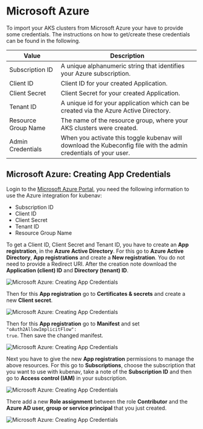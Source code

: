 # Microsoft Azure

To import your AKS clusters from Microsoft Azure your have to provide some credentials. The instructions on how to get/create these credentials can be found in the following.

| Value | Description |
| ----- | ----------- |
| Subscription ID | A unique alphanumeric string that identifies your Azure subscription.  |
| Client ID | Client ID for your created Application. |
| Client Secret | Client Secret for your created Application. |
| Tenant ID | A unique id for your application which can be created via the Azure Active Directory. |
| Resource Group Name | The name of the resource group, where your AKS clusters were created. |
| Admin Credentials | When you activate this toggle kubenav will download the Kubeconfig file with the admin credentials of your user. |

## Microsoft Azure: Creating App Credentials

Login to the [Microsoft Azure Portal](https://portal.azure.com/), you need the following information to use the Azure integration for kubenav:

- Subscription ID
- Client ID
- Client Secret
- Tenant ID
- Resource Group Name

To get a Client ID, Client Secret and Tenant ID, you have to create an **App registration**, in the **Azure Active Directory**. For this go to **Azure Active Directory**, **App registrations** and create a **New registration**. You do not need to provide a Redirect URI. After the creation note download the **Application (client) ID** and **Directory (tenant) ID**.

![Microsoft Azure: Creating App Credentials](../images/mobile/microsoft-azure-1.png)

Then for this **App registration** go to **Certificates & secrets** and create a new **Client secret**.

![Microsoft Azure: Creating App Credentials](../images/mobile/microsoft-azure-2.png)

Then for this **App registration** go to **Manifest** and set <code>"oAuth2AllowImplicitFlow": true</code>. Then save the changed manifest.

![Microsoft Azure: Creating App Credentials](../images/mobile/microsoft-azure-3.png)

Next you have to give the new **App registration** permissions to manage the above resources. For this go to **Subscriptions**, choose the subscription that you want to use with kubenav, take a note of the **Subscription ID** and then go to **Access control (IAM)** in your subscription.

![Microsoft Azure: Creating App Credentials](../images/mobile/microsoft-azure-4.png)

There add a new **Role assignment** between the role **Contributor** and the **Azure AD user, group or service principal** that you just created.

![Microsoft Azure: Creating App Credentials](../images/mobile/microsoft-azure-5.png)
